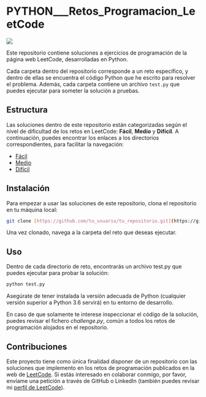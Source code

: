 # PYTHON___Retos_Programacion_LeetCode

<img src="https://i.imgur.com/shBSX54.png">

Este repositorio contiene soluciones a ejercicios de programación de la página web LeetCode, desarrolladas en Python.

Cada carpeta dentro del repositorio corresponde a un reto específico, y dentro de ellas se encuentra el código Python que he escrito para resolver el problema. Además, cada carpeta contiene un archivo `test.py` que puedes ejecutar para someter la solución a pruebas.

## Estructura

Las soluciones dentro de este repositorio están categorizadas según el nivel de dificultad de los retos en LeetCode: **Fácil**, **Medio** y **Difícil**. A continuación, puedes encontrar los enlaces a los directorios correspondientes, para facilitar la navegación:

- [Fácil](./EASY/)
- [Medio](./MEDIUM/)
- [Difícil](./HARD/)

## Instalación

Para empezar a usar las soluciones de este repositorio, clona el repositorio en tu máquina local:

```bash
git clone [https://github.com/tu_usuario/tu_repositorio.git](https://github.com/Davidpm02/PYTHON___Retos_Programacion_LeetCode)
```

Una vez clonado, navega a la carpeta del reto que deseas ejecutar.

## Uso

Dentro de cada directorio de reto, encontrarás un archivo test.py que puedes ejecutar para probar la solución:

```bash
python test.py
```

Asegúrate de tener instalada la versión adecuada de Python (cualquier versión superior a Python 3.6 servirá) en tu entorno de desarrollo.

En caso de que solamente te interese inspeccionar el código de la solución, puedes revisar el fichero *challenge.py*, común a todos los retos de programación alojados en el repositorio.


## Contribuciones

Este proyecto tiene como única finalidad disponer de un repositorio con las soluciones que implemento en los retos de programación publicados en la web de [LeetCode](https://leetcode.com/problemset/).
Si estás interesado en colaborar conmigo, por favor, envíame una petición a través de GitHub o LinkedIn (también puedes revisar mi [perfil de LeetCode](https://leetcode.com/u/Davidpm02/)).
